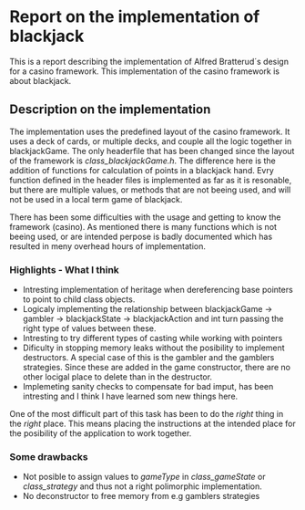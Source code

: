 # Report on the implementation of blackjack
This is a report describing the implementation of Alfred Bratterud´s design for a casino framework. This implementation of the casino framework is about blackjack.

## Description on the implementation
The implementation uses the predefined layout of the casino framework. It uses a deck of cards, or multiple decks, and couple all the logic together in blackjackGame.
The only headerfile that has been changed since the layout of the framework is *class_blackjackGame.h*. The difference here is the addition of functions for calculation of points in a blackjack hand.
Evry function defined in the header files is implemented as far as it is resonable, but there are multiple values, or methods that are not beeing used, and will not be used in a local term game of blackjack.

There has been some difficulties with the usage and getting to know the framework (casino). As mentioned there is many functions which is not beeing used, or are intended perpose is badly documented which has resulted in meny overhead hours of implementation.
### Highlights - What I think
 - Intresting implementation of heritage when dereferencing base pointers to point to child class objects.
 - Logicaly implementing the relationship between blackjackGame -> gambler -> blackjackState -> blackjackAction and int turn passing the right type of values between these.
 - Intresting to try different types of casting while working with pointers
 - Dificulty in stopping memory leaks without the posibility to implement destructors. A special case of this is the gambler and the gamblers strategies. Since these are added in the game constructor, there are no other locigal place to delete than in the destructor.
 - Implemeting sanity checks to compensate for bad imput, has been intresting and I think I have learned som new things here.


One of the most difficult part of this task has been to do the *right* thing in the *right* place. This means placing the instructions at the intended place for the posibility of the application to work together. 

### Some drawbacks
 - Not posible to assign values to *gameType* in *class_gameState* or *class_strategy* and thus not a right polimorphic implementation.
 - No deconstructor to free memory from e.g gamblers strategies

